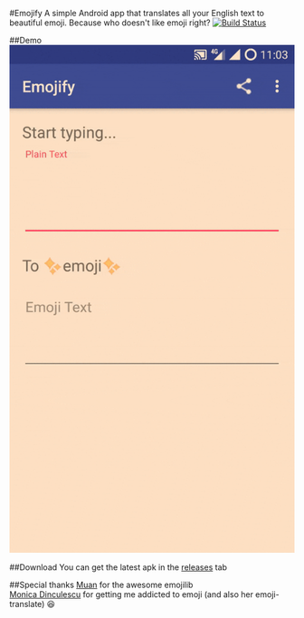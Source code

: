 #Emojify
A simple Android app that translates all your English text to beautiful emoji. Because who doesn't like emoji right?
[![Build Status](https://travis-ci.org/SubhrajyotiSen/EmojiProject.svg?branch=master)](https://travis-ci.org/SubhrajyotiSen/EmojiProject)

##Demo
![](https://github.com/SubhrajyotiSen/EmojiProject/raw/master/demo.gif)

##Download
You can get the latest apk in the [releases](https://github.com/SubhrajyotiSen/EmojiProject/releases) tab

##Special thanks
[Muan](https://github.com/muan) for the awesome emojilib      
[Monica Dinculescu](https://github.com/notwaldorf) for getting me addicted to emoji (and also her emoji-translate) 😆


